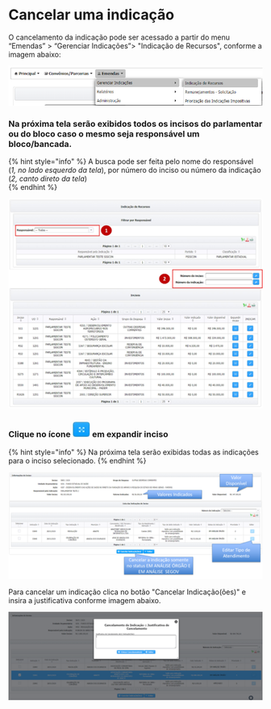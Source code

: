 # Cancelar uma indicação

O cancelamento da indicação pode ser acessado a partir do menu “Emendas” &gt; “Gerenciar Indicações”&gt; "Indicação de Recursos", conforme a imagem abaixo:

![](../.gitbook/assets/menu_cancelar.PNG)

### Na próxima tela serão exibidos todos os incisos do parlamentar ou do bloco caso o mesmo seja responsável um bloco/bancada.

{% hint style="info" %}
A busca pode ser feita pelo nome do responsável \(_1, no lado esquerdo da tela_\), por número do inciso ou número da indicação \(_2, canto direto da tela_\)  
{% endhint %}

![Rela&#xE7;&#xE3;o de Inciso do Parlamentar](../.gitbook/assets/manual_parlamentares_indicacao_tela-de-indicacao%20%281%29.jpg)

### **Clique no ícone** ![](../.gitbook/assets/icone_expandir.jpg) **em expandir inciso** 

{% hint style="info" %}
Na próxima tela serão exibidas todas as indicações para o inciso selecionado.
{% endhint %}

![](../.gitbook/assets/cancelar_indicacao.png)

Para cancelar um indicação clica no botão "Cancelar Indicação\(ões\)" e insira a justificativa conforme imagem abaixo.

![](../.gitbook/assets/botao_cancelar_indicacao.png)

